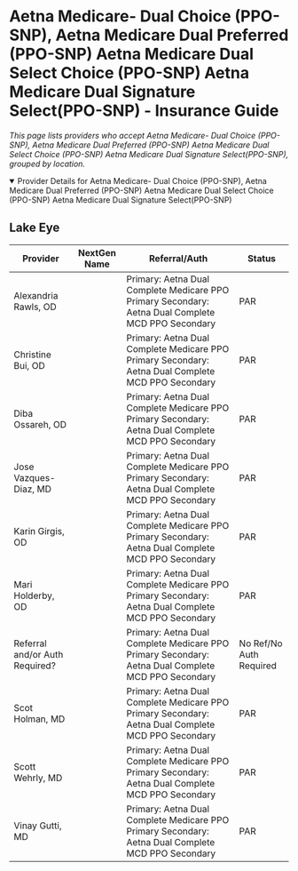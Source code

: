 # Aetna Medicare- Dual Choice (PPO-SNP), Aetna Medicare Dual Preferred (PPO-SNP) Aetna Medicare Dual Select Choice (PPO-SNP) Aetna Medicare Dual Signature Select(PPO-SNP) - Insurance Guide

*This page lists providers who accept Aetna Medicare- Dual Choice (PPO-SNP), Aetna Medicare Dual Preferred (PPO-SNP) Aetna Medicare Dual Select Choice (PPO-SNP) Aetna Medicare Dual Signature Select(PPO-SNP), grouped by location.*

<details open><summary>Provider Details for Aetna Medicare- Dual Choice (PPO-SNP), Aetna Medicare Dual Preferred (PPO-SNP) Aetna Medicare Dual Select Choice (PPO-SNP) Aetna Medicare Dual Signature Select(PPO-SNP)</summary>

## Lake Eye 

| Provider | NextGen Name | Referral/Auth | Status |
|----------|-------------|--------------|--------|
| Alexandria Rawls, OD |  | Primary: Aetna Dual Complete Medicare PPO Primary                                                        Secondary: Aetna Dual Complete MCD PPO Secondary | PAR |
| Christine Bui, OD |  | Primary: Aetna Dual Complete Medicare PPO Primary                                                        Secondary: Aetna Dual Complete MCD PPO Secondary | PAR |
| Diba Ossareh, OD |  | Primary: Aetna Dual Complete Medicare PPO Primary                                                        Secondary: Aetna Dual Complete MCD PPO Secondary | PAR |
| Jose Vazques-Diaz, MD |  | Primary: Aetna Dual Complete Medicare PPO Primary                                                        Secondary: Aetna Dual Complete MCD PPO Secondary | PAR |
| Karin Girgis, OD |  | Primary: Aetna Dual Complete Medicare PPO Primary                                                        Secondary: Aetna Dual Complete MCD PPO Secondary | PAR |
| Mari Holderby, OD |  | Primary: Aetna Dual Complete Medicare PPO Primary                                                        Secondary: Aetna Dual Complete MCD PPO Secondary | PAR |
| Referral and/or Auth Required? |  | Primary: Aetna Dual Complete Medicare PPO Primary                                                        Secondary: Aetna Dual Complete MCD PPO Secondary | No Ref/No Auth Required |
| Scot Holman, MD |  | Primary: Aetna Dual Complete Medicare PPO Primary                                                        Secondary: Aetna Dual Complete MCD PPO Secondary | PAR |
| Scott Wehrly, MD |  | Primary: Aetna Dual Complete Medicare PPO Primary                                                        Secondary: Aetna Dual Complete MCD PPO Secondary | PAR |
| Vinay Gutti, MD |  | Primary: Aetna Dual Complete Medicare PPO Primary                                                        Secondary: Aetna Dual Complete MCD PPO Secondary | PAR |

</details>

